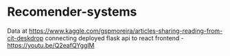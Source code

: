 # Recomender-systems
Data at https://www.kaggle.com/gspmoreira/articles-sharing-reading-from-cit-deskdrop
connecting deployed flask api to react frontend -https://youtu.be/Q2eafQYgglM
